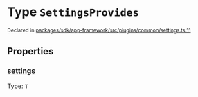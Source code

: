 # Type `SettingsProvides`
<sub>Declared in [packages/sdk/app-framework/src/plugins/common/settings.ts:11](https://github.com/dxos/dxos/blob/4cb70f94e/packages/sdk/app-framework/src/plugins/common/settings.ts#L11)</sub>




## Properties
### [settings](https://github.com/dxos/dxos/blob/4cb70f94e/packages/sdk/app-framework/src/plugins/common/settings.ts#L12)
Type: <code>T</code>





